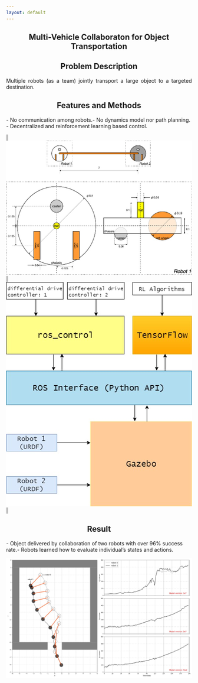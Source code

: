 ```yaml
---
layout: default
---
```

<h2 align="center"><b>Multi-Vehicle Collaboraton for Object Transportation</b></h2>

<h2 align="center">Problem Description</h2>
<p align="justify">
Multiple robots (as a team) jointly transport a large object to a targeted destination. 
</p>

<h2 align="center">Features and Methods</h2>
- No communication among robots.​
- No dynamics model nor path planning.​
- Decentralized and reinforcement learning based control.

|![](/images/projects/collaborative_transportation/dynamic_model.jpg "Dynamic Model")|![](/images/projects/collaborative_transportation/simulation_interface.jpg "Simulation Interface")|

<h2 align="center">Result</h2>
- Object delivered by collaboration of two robots with over 96% success rate.​
- Robots learned how to evaluate individual’s states and actions.

![](/images/projects/collaborative_transportation/simulation_result.jpg "Simulation Result") <!-- .element width="720px" -->